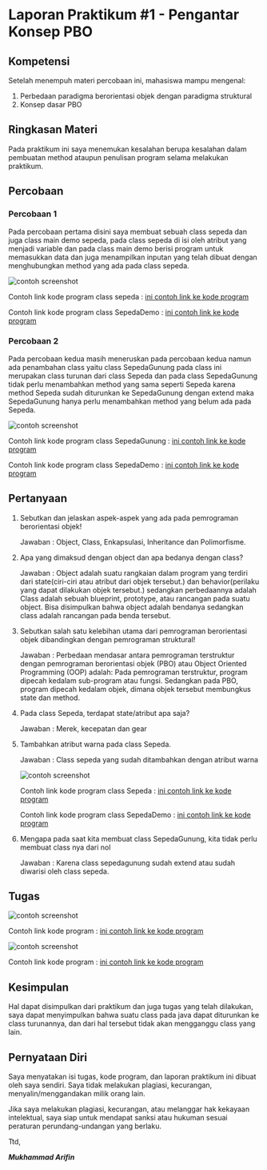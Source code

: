 # Laporan Praktikum #1 - Pengantar Konsep PBO

## Kompetensi

Setelah menempuh materi percobaan ini, mahasiswa mampu mengenal: 
1. Perbedaan paradigma berorientasi objek dengan paradigma struktural
2. Konsep dasar PBO

## Ringkasan Materi

Pada praktikum ini saya menemukan kesalahan berupa kesalahan dalam pembuatan method ataupun penulisan program selama melakukan praktikum.

## Percobaan

### Percobaan 1

Pada percobaan pertama disini saya membuat sebuah class sepeda dan juga class main demo sepeda, pada class sepeda di isi oleh atribut yang menjadi variable dan pada class main demo berisi program untuk memasukkan data dan juga menampilkan inputan yang telah dibuat dengan menghubungkan method yang ada pada class sepeda.

![contoh screenshot](img/1.PNG)

Contoh link kode program class sepeda : [ini contoh link ke kode program](../../src/1_Pengantar_Konsep_PBO/Percobaan1/Sepeda1841720128Arifin.java)

Contoh link kode program class SepedaDemo : [ini contoh link ke kode program](../../src/1_Pengantar_Konsep_PBO/Percobaan1/SepedaDemo1841720128Arifin.java)

### Percobaan 2

Pada percobaan kedua masih meneruskan pada percobaan kedua namun ada penambahan class yaitu class SepedaGunung pada class ini merupakan class turunan dari class Sepeda dan pada class SepedaGunung tidak perlu menambahkan method yang sama seperti Sepeda karena method Sepeda sudah diturunkan ke SepedaGunung dengan extend maka SepedaGunung hanya perlu menambahkan method yang belum ada pada Sepeda.

![contoh screenshot](img/2.PNG)

Contoh link kode program class SepedaGunung : [ini contoh link ke kode program](../../src/1_Pengantar_Konsep_PBO/Percobaan2/SepedaGunung1841720128Arifin.java)

Contoh link kode program class SepedaDemo : [ini contoh link ke kode program](../../src/1_Pengantar_Konsep_PBO/Percobaan2/SepedaDemo1841720128Arifin.java)

## Pertanyaan

1.	Sebutkan dan jelaskan aspek-aspek yang ada pada pemrograman berorientasi objek!
    
    Jawaban : Object, Class, Enkapsulasi, Inheritance dan Polimorfisme.

2.	Apa yang dimaksud dengan object dan apa bedanya dengan class?
    
    Jawaban : Object adalah suatu rangkaian dalam program yang terdiri dari state(ciri-ciri atau atribut dari objek tersebut.) dan behavior(perilaku yang dapat dilakukan objek tersebut.) sedangkan perbedaannya adalah Class adalah sebuah blueprint, prototype, atau rancangan pada suatu object. Bisa disimpulkan bahwa  object adalah bendanya sedangkan class adalah rancangan pada benda tersebut.

3.	Sebutkan salah satu kelebihan utama dari pemrograman berorientasi objek dibandingkan dengan pemrograman struktural!

    Jawaban : Perbedaan mendasar antara pemrograman terstruktur dengan pemrograman berorientasi objek (PBO) atau Object Oriented Programming (OOP) adalah: Pada pemrograman terstruktur, program dipecah kedalam sub-program atau fungsi. Sedangkan pada PBO, program dipecah kedalam objek, dimana objek tersebut membungkus state dan method.

4.	Pada class Sepeda, terdapat state/atribut apa saja?

    Jawaban : Merek, kecepatan dan gear

5.	Tambahkan atribut warna pada class Sepeda.

    Jawaban : Class sepeda yang sudah ditambahkan dengan atribut warna

    ![contoh screenshot](img/5.PNG)

    Contoh link kode program class Sepeda : [ini contoh link ke kode program](../../src/1_Pengantar_Konsep_PBO/Pertanyaan/Sepeda1841720128Arifin.java)
    
    Contoh link kode program class SepedaDemo : [ini contoh link ke kode program](../../src/1_Pengantar_Konsep_PBO/Pertanyaan/SepedaDemo1841720128Arifin.java)

6.	Mengapa pada saat kita membuat class SepedaGunung, kita tidak perlu membuat class nya dari nol

    Jawaban : Karena class sepedagunung sudah extend atau sudah diwarisi oleh class sepeda.


## Tugas

![contoh screenshot](img/3.PNG)

Contoh link kode program : [ini contoh link ke kode program](../../src/1_Pengantar_Konsep_PBO/Contoh12345Habibie.java)



![contoh screenshot](img/4.PNG)

Contoh link kode program : [ini contoh link ke kode program](../../src/1_Pengantar_Konsep_PBO/Contoh12345Habibie.java)

## Kesimpulan

Hal dapat disimpulkan dari praktikum dan juga tugas yang telah dilakukan, saya dapat menyimpulkan bahwa suatu class pada java dapat diturunkan ke class turunannya, dan dari hal tersebut tidak akan mengganggu class yang lain.

## Pernyataan Diri

Saya menyatakan isi tugas, kode program, dan laporan praktikum ini dibuat oleh saya sendiri. Saya tidak melakukan plagiasi, kecurangan, menyalin/menggandakan milik orang lain.

Jika saya melakukan plagiasi, kecurangan, atau melanggar hak kekayaan intelektual, saya siap untuk mendapat sanksi atau hukuman sesuai peraturan perundang-undangan yang berlaku.

Ttd,

***Mukhammad Arifin***
